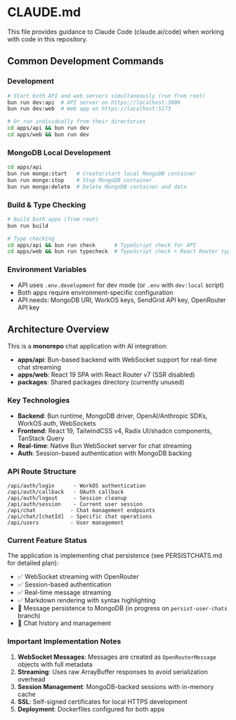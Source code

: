# CLAUDE.md

This file provides guidance to Claude Code (claude.ai/code) when working with code in this repository.

## Common Development Commands

### Development
```bash
# Start both API and web servers simultaneously (run from root)
bun run dev:api  # API server on https://localhost:3000
bun run dev:web  # Web app on https://localhost:5173

# Or run individually from their directories
cd apps/api && bun run dev
cd apps/web && bun run dev
```

### MongoDB Local Development
```bash
cd apps/api
bun run mongo:start   # Create/start local MongoDB container
bun run mongo:stop    # Stop MongoDB container
bun run mongo:delete  # Delete MongoDB container and data
```

### Build & Type Checking
```bash
# Build both apps (from root)
bun run build

# Type checking
cd apps/api && bun run check      # TypeScript check for API
cd apps/web && bun run typecheck  # TypeScript check + React Router typegen
```

### Environment Variables
- API uses `.env.development` for dev mode (or `.env` with `dev:local` script)
- Both apps require environment-specific configuration
- API needs: MongoDB URI, WorkOS keys, SendGrid API key, OpenRouter API key

## Architecture Overview

This is a **monorepo** chat application with AI integration:
- **apps/api**: Bun-based backend with WebSocket support for real-time chat streaming
- **apps/web**: React 19 SPA with React Router v7 (SSR disabled)
- **packages**: Shared packages directory (currently unused)

### Key Technologies
- **Backend**: Bun runtime, MongoDB driver, OpenAI/Anthropic SDKs, WorkOS auth, WebSockets
- **Frontend**: React 19, TailwindCSS v4, Radix UI/shadcn components, TanStack Query
- **Real-time**: Native Bun WebSocket server for chat streaming
- **Auth**: Session-based authentication with MongoDB backing

### API Route Structure
```text
/api/auth/login      - WorkOS authentication
/api/auth/callback   - OAuth callback
/api/auth/logout     - Session cleanup
/api/auth/session    - Current user session
/api/chat           - Chat management endpoints
/api/chat/[chatId]  - Specific chat operations
/api/users          - User management
```

### Current Feature Status
The application is implementing chat persistence (see PERSISTCHATS.md for detailed plan):
- ✅ WebSocket streaming with OpenRouter
- ✅ Session-based authentication
- ✅ Real-time message streaming
- ✅ Markdown rendering with syntax highlighting
- 🚧 Message persistence to MongoDB (in progress on `persist-user-chats` branch)
- 🚧 Chat history and management

### Important Implementation Notes
1. **WebSocket Messages**: Messages are created as `OpenRouterMessage` objects with full metadata
2. **Streaming**: Uses raw ArrayBuffer responses to avoid serialization overhead
3. **Session Management**: MongoDB-backed sessions with in-memory cache
4. **SSL**: Self-signed certificates for local HTTPS development
5. **Deployment**: Dockerfiles configured for both apps